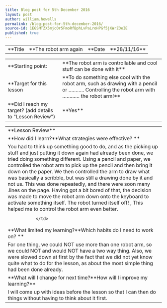 ```yaml
---
title: Blog post for 5th December 2016
layout: post
author: william.howells
permalink: /blog-post-for-5th-december-2016/
source-id: 1EGSMTZX5mjcOr5FmoRfBphLvPaLroHPGf5jXWrZOeIE
published: true
---
```

<table>
  <tr>
    <td>**Title</td>
    <td>**The robot arm again</td>
    <td>**Date</td>
    <td>**28/11/16**</td>
  </tr>
</table>


<table>
  <tr>
    <td>
**Starting point:</td>
    <td>
**The robot arm is controllable and cool stuff can be done with it**</td>
  </tr>
  <tr>
    <td>
**Target for this lesson</td>
    <td>
**To do something else cool with the robot arm, such as drawing with a pencil or ……….. Controlling the robot arm with ………… the robot arm!**</td>
  </tr>
  <tr>
    <td>
**Did I reach my target? 
(add details to "Lesson Review")</td>
    <td> 
**Yes**</td>
  </tr>
</table>


<table>
  <tr>
    <td>
**Lesson Review**</td>
  </tr>
  <tr>
    <td>
**How did I learn?**What strategies were effective? **</td>
  </tr>
  <tr>
    <td>              
You had to think up something good to do, and as the picking up stuff and just putting it down again had already been done, we tried doing something different.  Using a pencil and paper, we controlled the robot arm to pick up the pencil and then bring it down on the paper.  We then controlled the arm to draw what was basically a scribble, but was still a drawing done by it and not us.  This was done repeatedly, and there were soon many .lines on the page.  Having got a bit bored of that, the decision was made to move the robot arm down onto the keyboard to activate something itself.  The robot turned itself off! , This helped me to control the robot arm even better.
                                                
               </td>
  </tr>
  <tr>
    <td>**What limited my learning?**Which habits do I need to work on? **</td>
  </tr>
  <tr>
    <td>                
For one thing, we could NOT use more than one robot arm, so we could NOT and would NOT have a two way thing.  Also, we were slowed down at first by the fact that we did not yet know quite what to do for the lesson, as about the most simple thing had been done already.
                           </td>
  </tr>
  <tr>
    <td>
**What will I change for next time?**How will I improve my learning?**</td>
  </tr>
  <tr>
    <td>                     
I will come up with ideas before the lesson so that I can then do things without having to think about it first.
                       </td>
  </tr>
</table>


